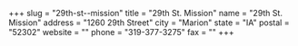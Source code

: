 +++
slug = "29th-st--mission"
title = "29th St. Mission"
name = "29th St. Mission"
address = "1260 29th Street"
city = "Marion"
state = "IA"
postal = "52302"
website = ""
phone = "319-377-3275"
fax = ""
+++

